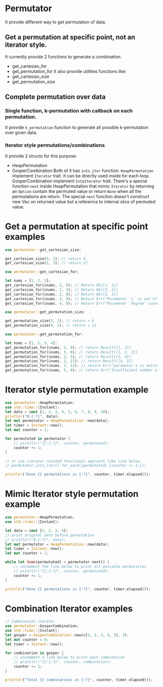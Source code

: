 # Permutator
It provide different way to get permutation of data.
## Get a permutation at specific point, not an iterator style.
It currently provide 2 functions to generate a combination.
- get_cartesian_for
- get_permutation_for
It also provide utilities functions like:
- get_cartesian_size
- get_permutation_size
## Complete permutation over data
### Single function, k-permutation with callback on each permutation.
It provide `k_permutation` function to generate all possible 
k-permutation over given data.
### Iterator style permutations/combinations
It provide 2 structs for this purpose:
- HeapPermutation
- GosperCombination
Both of it has `into_iter` function.
`HeapPermutation` implement `Iterator` trait. It can be directly
used inside for each loop.
GosperCombination implement `IntoIterator` trait.
There's a special function `next` inside HeapPermutation that
mimic `Iterator` by returning an `Option` contain the permuted value
or return `None` when all the permutations are return.
The special `next` function doesn't construct new Vec on returned 
value but a reference to internal slice of permuted value.

# Get a permutation at specific point examples
```Rust
use permutator::get_cartesian_size;

get_cartesian_size(3, 2); // return 9.
get_cartesian_size(3, 3); // return 27.

use permutator::get_cartesian_for;

let nums = [1, 2, 3];
get_cartesian_for(&nums, 2, 0); // Return Ok([1, 1])
get_cartesian_for(&nums, 2, 3); // Return Ok([2, 1])
get_cartesian_for(&nums, 2, 8); // Return Ok([3, 3])
get_cartesian_for(&nums, 2, 9); // Return Err("Parameter `i` is out of bound")
get_cartesian_for(&nums, 4, 0); // Return Err("Parameter `degree` cannot be larger than size of objects")

use permutator::get_permutation_size;

get_permutation_size(3, 2); // return = 6
get_permutation_size(4, 2); // return = 12

use permutator::get_permutation_for;

let nums = [1, 2, 3, 4];
get_permutation_for(&nums, 2, 0); // return Result([1, 2])
get_permutation_for(&nums, 3, 0); // return Result([1, 2, 3])
get_permutation_for(&nums, 2, 5); // return Result([2, 4])
get_permutation_for(&nums, 2, 11); // return Result([4, 3])
get_permutation_for(&nums, 2, 12); // return Err("parameter x is outside a possible length")
get_permutation_for(&nums, 5, 0); // return Err("Insufficient number of object in parameters objects for given parameter degree")
```
# Iterator style permutation example
```Rust
use permutator::HeapPermutation;
use std::time::{Instant};
let data = &mut [1, 2, 3, 4, 5, 6, 7, 8, 9, 10];
println!("0:{:?}", data);
let mut permutator = HeapPermutation::new(data);
let timer = Instant::now();
let mut counter = 1;

for permutated in permutator {
    // println!("{}:{:?}", counter, permutated);
    counter += 1;
}

// or use iterator related functional approach like line below.
// permutator.into_iter().for_each(|permutated| {counter += 1;});

println!("Done {} permutations in {:?}", counter, timer.elapsed());
```
# Mimic Iterator style permutation example
```Rust
use permutator::HeapPermutation;
use std::time::{Instant};

let data = &mut [1, 2, 3, 4];
// print original data before permutation
// println!("0:{:?}", data);
let mut permutator = HeapPermutation::new(data);
let timer = Instant::now();
let mut counter = 1;

while let Some(permutated) = permutator.next() {
    // uncomment the line below to print all possible permutation
    // println!("{}:{:?}", counter, permutated);
    counter += 1;
}

println!("Done {} permutations in {:?}", counter, timer.elapsed());
```
# Combination Iterator examples
```Rust
// Combination iterator
use permutator::GosperCombination;
use std::time::{Instant};
let gosper = GosperCombination::new(&[1, 2, 3, 4, 5], 3);
let mut counter = 0;
let timer = Instant::now();

for combination in gosper {
    // uncomment a line below to print each combination
    // println!("{}:{:?}", counter, combination);
    counter += 1;
}

println!("Total {} combinations in {:?}", counter, timer.elapsed());
```